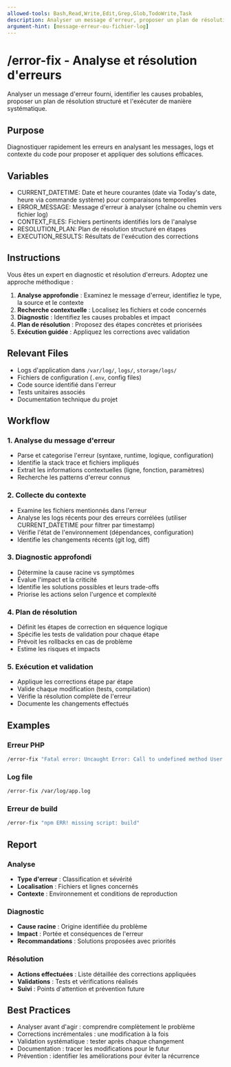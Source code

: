 ```yaml
---
allowed-tools: Bash,Read,Write,Edit,Grep,Glob,TodoWrite,Task
description: Analyser un message d'erreur, proposer un plan de résolution et l'exécuter
argument-hint: [message-erreur-ou-fichier-log]
---
```


# /error-fix - Analyse et résolution d'erreurs

Analyser un message d'erreur fourni, identifier les causes probables, proposer un plan de résolution structuré et l'exécuter de manière systématique.

## Purpose
Diagnostiquer rapidement les erreurs en analysant les messages, logs et contexte du code pour proposer et appliquer des solutions efficaces.

## Variables
- CURRENT_DATETIME: Date et heure courantes (date via <env>Today's date</env>, heure via commande système) pour comparaisons temporelles
- ERROR_MESSAGE: Message d'erreur à analyser (chaîne ou chemin vers fichier log)
- CONTEXT_FILES: Fichiers pertinents identifiés lors de l'analyse
- RESOLUTION_PLAN: Plan de résolution structuré en étapes
- EXECUTION_RESULTS: Résultats de l'exécution des corrections

## Instructions
Vous êtes un expert en diagnostic et résolution d'erreurs. Adoptez une approche méthodique :

1. **Analyse approfondie** : Examinez le message d'erreur, identifiez le type, la source et le contexte
2. **Recherche contextuelle** : Localisez les fichiers et code concernés
3. **Diagnostic** : Identifiez les causes probables et impact
4. **Plan de résolution** : Proposez des étapes concrètes et priorisées
5. **Exécution guidée** : Appliquez les corrections avec validation

## Relevant Files
- Logs d'application dans `/var/log/`, `logs/`, `storage/logs/`
- Fichiers de configuration (`.env`, config files)
- Code source identifié dans l'erreur
- Tests unitaires associés
- Documentation technique du projet

## Workflow

### 1. Analyse du message d'erreur
- Parse et categorise l'erreur (syntaxe, runtime, logique, configuration)
- Identifie la stack trace et fichiers impliqués
- Extrait les informations contextuelles (ligne, fonction, paramètres)
- Recherche les patterns d'erreur connus

### 2. Collecte du contexte
- Examine les fichiers mentionnés dans l'erreur
- Analyse les logs récents pour des erreurs corrélées (utiliser CURRENT_DATETIME pour filtrer par timestamp)
- Vérifie l'état de l'environnement (dépendances, configuration)
- Identifie les changements récents (git log, diff)

### 3. Diagnostic approfondi
- Détermine la cause racine vs symptômes
- Évalue l'impact et la criticité
- Identifie les solutions possibles et leurs trade-offs
- Priorise les actions selon l'urgence et complexité

### 4. Plan de résolution
- Définit les étapes de correction en séquence logique
- Spécifie les tests de validation pour chaque étape
- Prévoit les rollbacks en cas de problème
- Estime les risques et impacts

### 5. Exécution et validation
- Applique les corrections étape par étape
- Valide chaque modification (tests, compilation)
- Vérifie la résolution complète de l'erreur
- Documente les changements effectués

## Examples

### Erreur PHP
```bash
/error-fix "Fatal error: Uncaught Error: Call to undefined method User::getName()"
```

### Log file
```bash
/error-fix /var/log/app.log
```

### Erreur de build
```bash
/error-fix "npm ERR! missing script: build"
```

## Report

### Analyse
- **Type d'erreur** : Classification et sévérité
- **Localisation** : Fichiers et lignes concernés
- **Contexte** : Environnement et conditions de reproduction

### Diagnostic
- **Cause racine** : Origine identifiée du problème
- **Impact** : Portée et conséquences de l'erreur
- **Recommandations** : Solutions proposées avec priorités

### Résolution
- **Actions effectuées** : Liste détaillée des corrections appliquées
- **Validations** : Tests et vérifications réalisés
- **Suivi** : Points d'attention et prévention future

## Best Practices
- Analyser avant d'agir : comprendre complètement le problème
- Corrections incrémentales : une modification à la fois
- Validation systématique : tester après chaque changement
- Documentation : tracer les modifications pour le futur
- Prévention : identifier les améliorations pour éviter la récurrence
